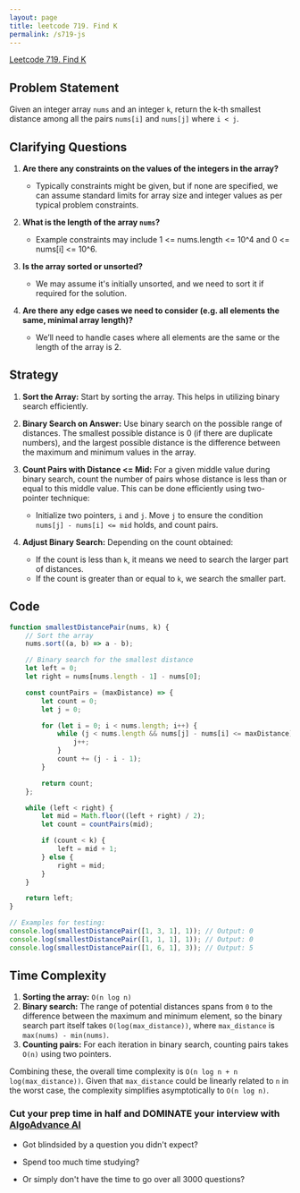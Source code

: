 ```yaml
---
layout: page
title: leetcode 719. Find K
permalink: /s719-js
---
```

[Leetcode 719. Find K](https://algoadvance.github.io/algoadvance/l719)
## Problem Statement

Given an integer array `nums` and an integer `k`, return the k-th smallest distance among all the pairs `nums[i]` and `nums[j]` where `i < j`.

## Clarifying Questions

1. **Are there any constraints on the values of the integers in the array?**
   - Typically constraints might be given, but if none are specified, we can assume standard limits for array size and integer values as per typical problem constraints.

2. **What is the length of the array `nums`?**
   - Example constraints may include 1 <= nums.length <= 10^4 and 0 <= nums[i] <= 10^6.

3. **Is the array sorted or unsorted?**
   - We may assume it's initially unsorted, and we need to sort it if required for the solution.

4. **Are there any edge cases we need to consider (e.g. all elements the same, minimal array length)?**
   - We’ll need to handle cases where all elements are the same or the length of the array is 2.

## Strategy

1. **Sort the Array:** Start by sorting the array. This helps in utilizing binary search efficiently.

2. **Binary Search on Answer:** Use binary search on the possible range of distances. The smallest possible distance is 0 (if there are duplicate numbers), and the largest possible distance is the difference between the maximum and minimum values in the array.

3. **Count Pairs with Distance <= Mid:** For a given middle value during binary search, count the number of pairs whose distance is less than or equal to this middle value. This can be done efficiently using two-pointer technique:
    - Initialize two pointers, `i` and `j`. Move `j` to ensure the condition `nums[j] - nums[i] <= mid` holds, and count pairs.

4. **Adjust Binary Search:** Depending on the count obtained:
    - If the count is less than `k`, it means we need to search the larger part of distances.
    - If the count is greater than or equal to `k`, we search the smaller part.

## Code

```javascript
function smallestDistancePair(nums, k) {
    // Sort the array
    nums.sort((a, b) => a - b);

    // Binary search for the smallest distance
    let left = 0;
    let right = nums[nums.length - 1] - nums[0];

    const countPairs = (maxDistance) => {
        let count = 0;
        let j = 0;

        for (let i = 0; i < nums.length; i++) {
            while (j < nums.length && nums[j] - nums[i] <= maxDistance) {
                j++;
            }
            count += (j - i - 1);
        }

        return count;
    };

    while (left < right) {
        let mid = Math.floor((left + right) / 2);
        let count = countPairs(mid);

        if (count < k) {
            left = mid + 1;
        } else {
            right = mid;
        }
    }

    return left;
}

// Examples for testing:
console.log(smallestDistancePair([1, 3, 1], 1)); // Output: 0
console.log(smallestDistancePair([1, 1, 1], 1)); // Output: 0
console.log(smallestDistancePair([1, 6, 1], 3)); // Output: 5
```

## Time Complexity

1. **Sorting the array:** `O(n log n)`
2. **Binary search:** The range of potential distances spans from `0` to the difference between the maximum and minimum element, so the binary search part itself takes `O(log(max_distance))`, where `max_distance` is `max(nums) - min(nums)`.
3. **Counting pairs:** For each iteration in binary search, counting pairs takes `O(n)` using two pointers.

Combining these, the overall time complexity is `O(n log n + n log(max_distance))`. Given that `max_distance` could be linearly related to `n` in the worst case, the complexity simplifies asymptotically to `O(n log n)`.


### Cut your prep time in half and DOMINATE your interview with [AlgoAdvance AI](https://algoAdvance.com)

- Got blindsided by a question you didn't expect?

- Spend too much time studying?

- Or simply don't have the time to go over all 3000 questions?

